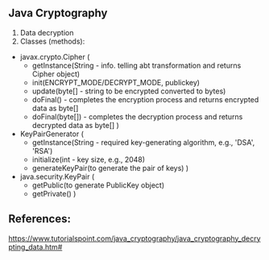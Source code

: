 Java Cryptography
-----------------

1. Data decryption
2. Classes (methods): 
 - javax.crypto.Cipher (
   - getInstance(String - info. telling abt transformation and returns Cipher object)
   - init(ENCRYPT_MODE/DECRYPT_MODE, publickey)
   - update(byte[] - string to be encrypted converted to bytes)
   - doFinal() - completes the encryption process and returns encrypted data as byte[]
   - doFinal(byte[]) - completes the decryption process and returns decrypted data as byte[] 
 )
 - KeyPairGenerator ( 
   - getInstance(String - required key-generating algorithm, e.g., 'DSA', 'RSA')
   - initialize(int - key size, e.g., 2048)
   - generateKeyPair(to generate the pair of keys)
 )
 - java.security.KeyPair (
   - getPublic(to generate PublicKey object)
   - getPrivate()
 )

References: 
-----------
https://www.tutorialspoint.com/java_cryptography/java_cryptography_decrypting_data.htm#